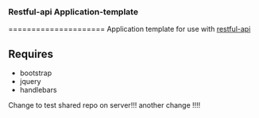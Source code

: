 ### Restful-api Application-template
=====================
Application template for use with [restful-api](https://github.com/ouinformatics/restful-api)

## Requires 
* bootstrap
* jquery
* handlebars

Change to test shared repo on server!!! another change !!!!
